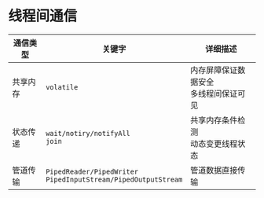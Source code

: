 # 线程间通信

| 通信类型 | 关键字                                                       | 详细描述                                   |
| -------- | ------------------------------------------------------------ | ------------------------------------------ |
| 共享内存 | ``volatile``                                                 | 内存屏障保证数据安全<br />多线程间保证可见 |
| 状态传递 | ``wait/notiry/notifyAll``<br />``join``                      | 共享内存条件检测<br />动态变更线程状态     |
| 管道传输 | ``PipedReader/PipedWriter``<br />``PipedInputStream/PipedOutputStream`` | 管道数据直接传输                           |

